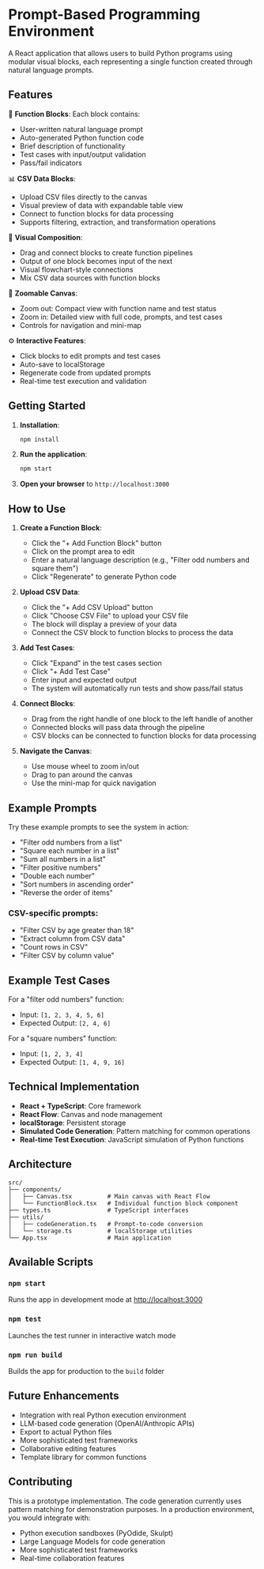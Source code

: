 # Prompt-Based Programming Environment

A React application that allows users to build Python programs using modular visual blocks, each representing a single function created through natural language prompts.

## Features

🧩 **Function Blocks**: Each block contains:
- User-written natural language prompt
- Auto-generated Python function code
- Brief description of functionality
- Test cases with input/output validation
- Pass/fail indicators

📊 **CSV Data Blocks**:
- Upload CSV files directly to the canvas
- Visual preview of data with expandable table view
- Connect to function blocks for data processing
- Supports filtering, extraction, and transformation operations

🔗 **Visual Composition**: 
- Drag and connect blocks to create function pipelines
- Output of one block becomes input of the next
- Visual flowchart-style connections
- Mix CSV data sources with function blocks

🧭 **Zoomable Canvas**:
- Zoom out: Compact view with function name and test status
- Zoom in: Detailed view with full code, prompts, and test cases
- Controls for navigation and mini-map

⚙️ **Interactive Features**:
- Click blocks to edit prompts and test cases
- Auto-save to localStorage
- Regenerate code from updated prompts
- Real-time test execution and validation

## Getting Started

1. **Installation**:
   ```bash
   npm install
   ```

2. **Run the application**:
   ```bash
   npm start
   ```

3. **Open your browser** to `http://localhost:3000`

## How to Use

1. **Create a Function Block**:
   - Click the "+ Add Function Block" button
   - Click on the prompt area to edit
   - Enter a natural language description (e.g., "Filter odd numbers and square them")
   - Click "Regenerate" to generate Python code

2. **Upload CSV Data**:
   - Click the "+ Add CSV Upload" button
   - Click "Choose CSV File" to upload your CSV file
   - The block will display a preview of your data
   - Connect the CSV block to function blocks to process the data

3. **Add Test Cases**:
   - Click "Expand" in the test cases section
   - Click "+ Add Test Case"
   - Enter input and expected output
   - The system will automatically run tests and show pass/fail status

4. **Connect Blocks**:
   - Drag from the right handle of one block to the left handle of another
   - Connected blocks will pass data through the pipeline
   - CSV blocks can be connected to function blocks for data processing

5. **Navigate the Canvas**:
   - Use mouse wheel to zoom in/out
   - Drag to pan around the canvas
   - Use the mini-map for quick navigation

## Example Prompts

Try these example prompts to see the system in action:

- "Filter odd numbers from a list"
- "Square each number in a list"
- "Sum all numbers in a list"
- "Filter positive numbers"
- "Double each number"
- "Sort numbers in ascending order"
- "Reverse the order of items"

### CSV-specific prompts:
- "Filter CSV by age greater than 18"
- "Extract column from CSV data"
- "Count rows in CSV"
- "Filter CSV by column value"

## Example Test Cases

For a "filter odd numbers" function:
- Input: `[1, 2, 3, 4, 5, 6]`
- Expected Output: `[2, 4, 6]`

For a "square numbers" function:
- Input: `[1, 2, 3, 4]`
- Expected Output: `[1, 4, 9, 16]`

## Technical Implementation

- **React + TypeScript**: Core framework
- **React Flow**: Canvas and node management
- **localStorage**: Persistent storage
- **Simulated Code Generation**: Pattern matching for common operations
- **Real-time Test Execution**: JavaScript simulation of Python functions

## Architecture

```
src/
├── components/
│   ├── Canvas.tsx          # Main canvas with React Flow
│   └── FunctionBlock.tsx   # Individual function block component
├── types.ts                # TypeScript interfaces
├── utils/
│   ├── codeGeneration.ts   # Prompt-to-code conversion
│   └── storage.ts          # localStorage utilities
└── App.tsx                 # Main application
```

## Available Scripts

### `npm start`
Runs the app in development mode at [http://localhost:3000](http://localhost:3000)

### `npm test`
Launches the test runner in interactive watch mode

### `npm run build`
Builds the app for production to the `build` folder

## Future Enhancements

- Integration with real Python execution environment
- LLM-based code generation (OpenAI/Anthropic APIs)
- Export to actual Python files
- More sophisticated test frameworks
- Collaborative editing features
- Template library for common functions

## Contributing

This is a prototype implementation. The code generation currently uses pattern matching for demonstration purposes. In a production environment, you would integrate with:

- Python execution sandboxes (PyOdide, Skulpt)
- Large Language Models for code generation
- More sophisticated test frameworks
- Real-time collaboration features